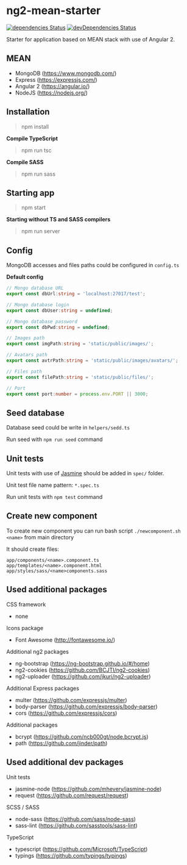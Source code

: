 # ng2-mean-starter
[![dependencies Status](https://david-dm.org/Qcza/ng2-mean-starter/status.svg)](https://david-dm.org/Qcza/ng2-mean-starter)
[![devDependencies Status](https://david-dm.org/Qcza/ng2-mean-starter/dev-status.svg)](https://david-dm.org/Qcza/ng2-mean-starter?type=dev)

Starter for application based on MEAN stack with use of Angular 2.


## MEAN ##
- MongoDB (https://www.mongodb.com/)
- Express (https://expressjs.com/)
- Angular 2 (https://angular.io/)
- NodeJS (https://nodejs.org/)

## Installation ##
> npm install

**Compile TypeScript**
> npm run tsc

**Compile SASS**
> npm run sass

## Starting app ##
> npm start

**Starting without TS and SASS compilers**
> npm run server

## Config ##
MongoDB accesses and files paths could be configured in `config.ts`

**Default config**
```typescript
// Mongo database URL
export const dbUrl:string = 'localhost:27017/test';

// Mongo database login
export const dbUser:string = undefined;

// Mongo database password
export const dbPwd:string = undefined;

// Images path
export const imgPath:string = 'static/public/images/';

// Avatars path
export const avtrPath:string = 'static/public/images/avatars/';

// Files path
export const filePath:string = 'static/public/files/';

// Port
export const port:number = process.env.PORT || 3000;
```

## Seed database ##
Database seed could be write in `helpers/sedd.ts`

Run seed with `npm run seed` command

## Unit tests ##
Unit tests with use of [Jasmine](http://jasmine.github.io/) should be added in `spec/` folder.

Unit test file name pattern: `*.spec.ts`

Run unit tests with `npm test` command

## Create new component ##
To create new component you can run bash script `./newcomponent.sh <name>` from main directory

It should create files:
```
app/components/<name>.component.ts
app/templates/<name>.component.html
app/styles/sass/<name>components.sass
```

## Used additional packages ##
CSS framework 
- none

Icons package
- Font Awesome (http://fontawesome.io/)

Additional ng2 packages
- ng-bootstrap (https://ng-bootstrap.github.io/#/home)
- ng2-cookies (https://github.com/BCJTI/ng2-cookies)
- ng2-uploader (https://github.com/jkuri/ng2-uploader)

Additional Express packages
- multer (https://github.com/expressjs/multer)
- body-parser (https://github.com/expressjs/body-parser)
- cors (https://github.com/expressjs/cors)

Additional packages
- bcrypt (https://github.com/ncb000gt/node.bcrypt.js)
- path (https://github.com/jinder/path)

## Used additional dev packages ##
Unit tests
- jasmine-node (https://github.com/mhevery/jasmine-node)
- request (https://github.com/request/request)

SCSS / SASS
- node-sass (https://github.com/sass/node-sass)
- sass-lint (https://github.com/sasstools/sass-lint)

TypeScript
- typescript (https://github.com/Microsoft/TypeScript)
- typings (https://github.com/typings/typings)
